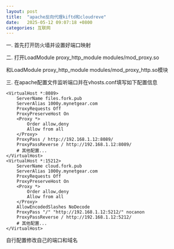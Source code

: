 ```yaml
---
layout: post
title:  "apache反向代理kiftd和cloudreve"
date:   2025-05-12 09:07:18 +0800
categories: 互联网
---
```


一. 首先打开防火墙并设置好端口映射

二. 打开LoadModule proxy_http_module modules/mod_proxy.so

和LoadModule proxy_http_module modules/mod_proxy_http.so模块

三. 在apache配置文件监听端口并在vhosts.conf填写如下配置信息

    <VirtualHost *:8089>
        ServerName files.fork.pub
        ServerAlias 1000y.mynetgear.com
        ProxyRequests Off
        ProxyPreserveHost On
        <Proxy *>
            Order allow,deny
            Allow from all
        </Proxy>
        ProxyPass / http://192.168.1.12:8089/
        ProxyPassReverse / http://192.168.1.12:8089/
        # 其他配置...
    </VirtualHost>
    <VirtualHost *:15212>
        ServerName cloud.fork.pub
        ServerAlias 1000y.mynetgear.com
        ProxyRequests Off
        ProxyPreserveHost On
        <Proxy *>
            Order allow,deny
            Allow from all
        </Proxy>
        AllowEncodedSlashes NoDecode
        ProxyPass "/" "http://192.168.1.12:5212/" nocanon
        ProxyPassReverse / http://192.168.1.12:5212/
        # 其他配置...
    </VirtualHost>

自行配置修改自己的端口和域名